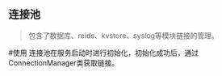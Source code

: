 ## 连接池
> 包含了数据库、reids、kvstore、syslog等模块链接的管理。

#使用
连接池在服务启动时进行初始化，初始化成功后，通过 ConnectionManager类获取链接。

